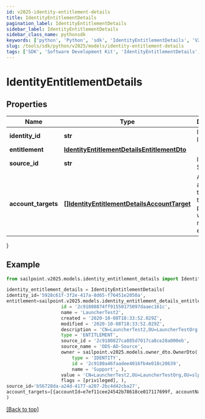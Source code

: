 ```yaml
---
id: v2025-identity-entitlement-details
title: IdentityEntitlementDetails
pagination_label: IdentityEntitlementDetails
sidebar_label: IdentityEntitlementDetails
sidebar_class_name: pythonsdk
keywords: ['python', 'Python', 'sdk', 'IdentityEntitlementDetails', 'V2025IdentityEntitlementDetails'] 
slug: /tools/sdk/python/v2025/models/identity-entitlement-details
tags: ['SDK', 'Software Development Kit', 'IdentityEntitlementDetails', 'V2025IdentityEntitlementDetails']
---
```


# IdentityEntitlementDetails


## Properties

Name | Type | Description | Notes
------------ | ------------- | ------------- | -------------
**identity_id** | **str** | Id of Identity | [optional] 
**entitlement** | [**IdentityEntitlementDetailsEntitlementDto**](identity-entitlement-details-entitlement-dto) |  | [optional] 
**source_id** | **str** | Id of Source | [optional] 
**account_targets** | [**[]IdentityEntitlementDetailsAccountTarget**](identity-entitlement-details-account-target) | A list of account targets on the identity provisioned with the requested entitlement. | [optional] 
}

## Example

```python
from sailpoint.v2025.models.identity_entitlement_details import IdentityEntitlementDetails

identity_entitlement_details = IdentityEntitlementDetails(
identity_id='5928c61f-3f2e-417a-8d65-f76451e2050a',
entitlement=sailpoint.v2025.models.identity_entitlement_details_entitlement_dto.IdentityEntitlementDetailsEntitlementDto(
                    id = '2c91808874ff91550175097daaec161c', 
                    name = 'LauncherTest2', 
                    created = '2020-10-08T18:33:52.029Z', 
                    modified = '2020-10-08T18:33:52.029Z', 
                    description = 'CN=LauncherTest2,OU=LauncherTestOrg,OU=slpt-automation,DC=TestAutomationAD,DC=local', 
                    type = 'ENTITLEMENT', 
                    source_id = '2c9180827ca885d7017ca8ce28a000eb', 
                    source_name = 'ODS-AD-Source', 
                    owner = sailpoint.v2025.models.owner_dto.OwnerDto(
                        type = 'IDENTITY', 
                        id = '2c9180a46faadee4016fb4e018c20639', 
                        name = 'Support', ), 
                    value = 'CN=LauncherTest2,OU=LauncherTestOrg,OU=slpt-automation,DC=TestAutomationAD,DC=local', 
                    flags = [privileged], ),
source_id='b56728da-a24d-4177-a207-2bc4d42cba27',
account_targets=[{accountId=e7ef11cee24542b78618ce017117699f, accountName=Adalberto.XYZ, accountUUID=null, sourceId=0108906b66634d9ab7819a03eb263a88, sourceName=ODS-AD-FF-Source [source-XYZ], removeDate=null, assignmentId=null, revocable=true}]
)

```
[[Back to top]](#) 


